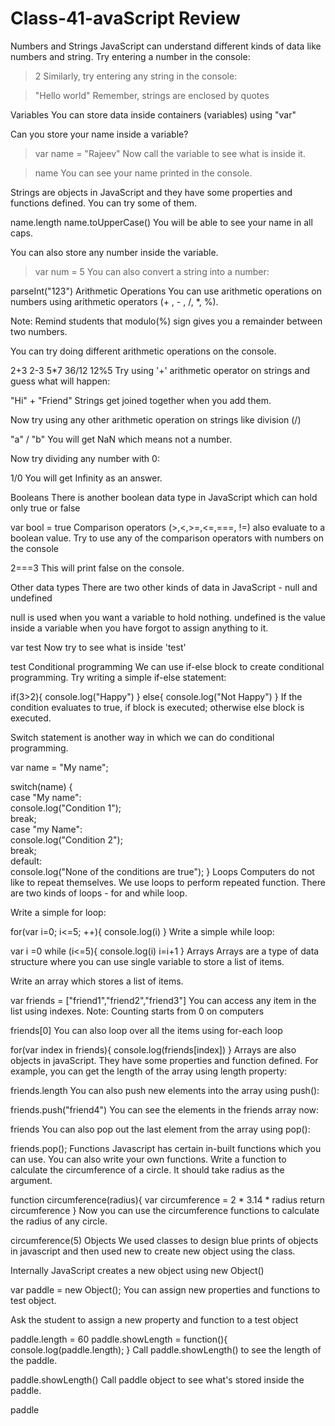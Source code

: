 # Class-41-avaScript Review
Numbers and Strings
JavaScript can understand different kinds of data like numbers and string. Try entering a number in the console:

> 2
Similarly, try entering any string in the console:

> "Hello world"
Remember, strings are enclosed by quotes

Variables
You can store data inside containers (variables) using "var"

Can you store your name inside a variable?

> var name = "Rajeev"
Now call the variable to see what is inside it.

> name
You can see your name printed in the console.

Strings are objects in JavaScript and they have some properties and functions defined. You can try some of them.

name.length
name.toUpperCase()
You will be able to see your name in all caps.

You can also store any number inside the variable.

> var num = 5
You can also convert a string into a number:

parseInt("123")
Arithmetic Operations
You can use arithmetic operations on numbers using arithmetic operators (+ , - , /, *, %).

Note: Remind students that modulo(%) sign gives you a remainder between two numbers.

You can try doing different arithmetic operations on the console.

2+3
2-3
5*7
36/12
12%5
Try using '+' arithmetic operator on strings and guess what will happen:

"Hi" + "Friend"
Strings get joined together when you add them.

Now try using any other arithmetic operation on strings like division (/)

"a" / "b"
You will get NaN which means not a number.

Now try dividing any number with 0:

1/0
You will get Infinity as an answer.

Booleans
There is another boolean data type in JavaScript which can hold only true or false

var bool = true
Comparison operators (>,<,>=,<=,===, !=) also evaluate to a boolean value. Try to use any of the comparison operators with numbers on the console

2===3
This will print false on the console.

Other data types
There are two other kinds of data in JavaScript - null and undefined

null is used when you want a variable to hold nothing. undefined is the value inside a variable when you have forgot to assign anything to it.

var test
Now try to see what is inside 'test'

test
Conditional programming
We can use if-else block to create conditional programming. Try writing a simple if-else statement:

if(3>2){
	console.log("Happy")
}
else{
	console.log("Not Happy")
}
If the condition evaluates to true, if block is executed; otherwise else block is executed.

Switch statement is another way in which we can do conditional programming.

var name = "My name";

switch(name) {  
case  "My name":  
console.log("Condition 1");  
break;  
case  "my Name":  
console.log("Condition 2");  
break;  
default:  
console.log("None of the conditions are true");
}
Loops
Computers do not like to repeat themselves. We use loops to perform repeated function. There are two kinds of loops - for and while loop.

Write a simple for loop:

for(var i=0; i<=5; ++){
	console.log(i)
}
Write a simple while loop:

var i =0
while (i<=5){
	console.log(i)
	i=i+1
}
Arrays
Arrays are a type of data structure where you can use single variable to store a list of items.

Write an array which stores a list of items.

var friends = ["friend1","friend2","friend3"]
You can access any item in the list using indexes. Note: Counting starts from 0 on computers

friends[0]
You can also loop over all the items using for-each loop

for(var index in friends){
	console.log(friends[index])
}
Arrays are also objects in javaScript. They have some properties and function defined. For example, you can get the length of the array using length property:

friends.length
You can also push new elements into the array using push():

friends.push("friend4")
You can see the elements in the friends array now:

friends
You can also pop out the last element from the array using pop():

friends.pop();
Functions
Javascript has certain in-built functions which you can use. You can also write your own functions. Write a function to calculate the circumference of a circle. It should take radius as the argument.

function circumference(radius){
	var circumference = 2 * 3.14 * radius
	return circumference
}
Now you can use the circumference functions to calculate the radius of any circle.

circumference(5)
Objects
We used classes to design blue prints of objects in javascript and then used new to create new object using the class.

Internally JavaScript creates a new object using new Object()

var paddle = new Object();
You can assign new properties and functions to test object.

Ask the student to assign a new property and function to a test object

paddle.length = 60
paddle.showLength = function(){
	console.log(paddle.length);
}
Call paddle.showLength() to see the length of the paddle.

paddle.showLength()
Call paddle object to see what's stored inside the paddle.

paddle

